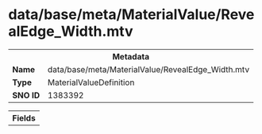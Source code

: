 <h1>data/base/meta/MaterialValue/RevealEdge_Width.mtv</h1><table><tr><th colspan="100%">Metadata</th></tr><tr><td><b>Name</b></td><td>data/base/meta/MaterialValue/RevealEdge_Width.mtv</td></tr><tr><td><b>Type</b></td><td>MaterialValueDefinition</td></tr><tr><td><b>SNO ID</b></td><td>1383392</td></tr></table>

<table><tr><th colspan="100%">Fields</th></tr></table>

